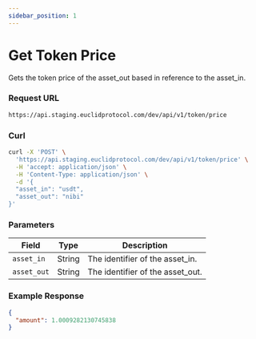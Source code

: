 ```yaml
---
sidebar_position: 1
---
```


# Get Token Price

Gets the token price of the asset_out based in reference to the asset_in.

### Request URL

```bash
https://api.staging.euclidprotocol.com/dev/api/v1/token/price
```
### Curl
```bash
curl -X 'POST' \
  'https://api.staging.euclidprotocol.com/dev/api/v1/token/price' \
  -H 'accept: application/json' \
  -H 'Content-Type: application/json' \
  -d '{
  "asset_in": "usdt",
  "asset_out": "nibi"
}'
```
### Parameters

| Field       | Type   | Description                        |
|-------------|--------|------------------------------------|
| `asset_in`  | String | The identifier of the asset_in. |
| `asset_out` | String | The identifier of the asset_out.|

### Example Response

```json
{
  "amount": 1.0009282130745838
}
```
